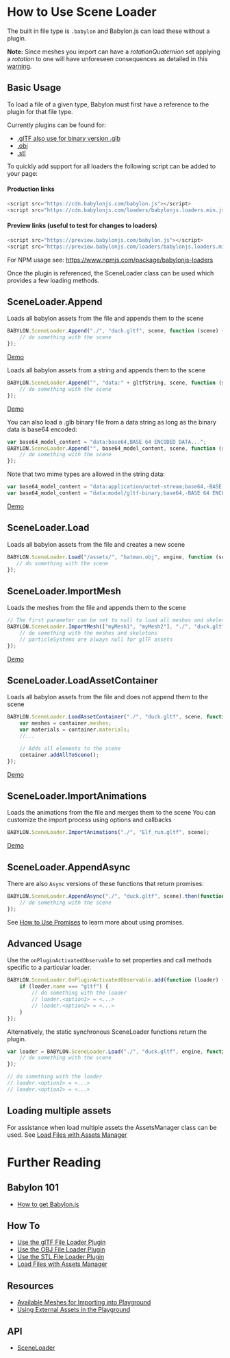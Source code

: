 # How to Use Scene Loader

The built in file type is `.babylon` and Babylon.js can load these without a plugin.

**Note:** Since meshes you import can have a _rotationQuaternion_ set applying a _rotation_ to one will have unforeseen consequences as detailed in this [warning](/resources/rotation_conventions#warning).

## Basic Usage

To load a file of a given type, Babylon must first have a reference to the plugin for that file type.

Currently plugins can be found for:
 - [.glTF also use for binary version .glb](/how_to/glTF)
 - [.obj](/how_to/OBJ)
 - [.stl](/how_to/STL)

To quickly add support for all loaders the following script can be added to your page:

#### Production links

```javascript
<script src="https://cdn.babylonjs.com/babylon.js"></script>
<script src="https://cdn.babylonjs.com/loaders/babylonjs.loaders.min.js"></script>
```

#### Preview links (useful to test for changes to loaders)

```javascript
<script src="https://preview.babylonjs.com/babylon.js"></script>
<script src="https://preview.babylonjs.com/loaders/babylonjs.loaders.min.js"></script>
```
For NPM usage see: https://www.npmjs.com/package/babylonjs-loaders

Once the plugin is referenced, the SceneLoader class can be used which provides a few loading methods.

## SceneLoader.Append

Loads all babylon assets from the file and appends them to the scene

```javascript
BABYLON.SceneLoader.Append("./", "duck.gltf", scene, function (scene) {
    // do something with the scene
});
```

[Demo](https://www.babylonjs-playground.com/#WGZLGJ)

Loads all babylon assets from a string and appends them to the scene

```javascript
BABYLON.SceneLoader.Append("", "data:" + gltfString, scene, function (scene) {
    // do something with the scene
});
```

[Demo](https://playground.babylonjs.com/#88CB6A#1)

You can also load a .glb binary file from a data string as long as the binary data is base64 encoded:

```javascript
var base64_model_content = "data:base64,BASE 64 ENCODED DATA...";
BABYLON.SceneLoader.Append("", base64_model_content, scene, function (scene) { 
    // do something with the scene
});
```

Note that two mime types are allowed in the string data:
```javascript
var base64_model_content = "data:application/octet-stream;base64,-BASE 64 ENCODED DATA-";
var base64_model_content = "data:model/gltf-binary;base64,-BASE 64 ENCODED DATA-";
```

[Demo](https://playground.babylonjs.com/#7F6S08#15)

## SceneLoader.Load

Loads all babylon assets from the file and creates a new scene

```javascript
BABYLON.SceneLoader.Load("/assets/", "batman.obj", engine, function (scene) { 
   // do something with the scene
});
```

## SceneLoader.ImportMesh

Loads the meshes from the file and appends them to the scene

```javascript
// The first parameter can be set to null to load all meshes and skeletons
BABYLON.SceneLoader.ImportMesh(["myMesh1", "myMesh2"], "./", "duck.gltf", scene, function (meshes, particleSystems, skeletons) {
    // do something with the meshes and skeletons
    // particleSystems are always null for glTF assets
});
```

[Demo](https://www.babylonjs-playground.com/#JUKXQD)

## SceneLoader.LoadAssetContainer

Loads all babylon assets from the file and does not append them to the scene

```javascript
BABYLON.SceneLoader.LoadAssetContainer("./", "duck.gltf", scene, function (container) {
    var meshes = container.meshes;
    var materials = container.materials;
    //...

    // Adds all elements to the scene
    container.addAllToScene();
});
```

[Demo](https://www.babylonjs-playground.com/#JA1ND3#48)

## SceneLoader.ImportAnimations

Loads the animations from the file and merges them to the scene
You can customize the import process using options and callbacks
```javascript
BABYLON.SceneLoader.ImportAnimations("./", "Elf_run.gltf", scene);
```
[Demo](https://www.babylonjs-playground.com/#UGD0Q0#62)

## SceneLoader.AppendAsync

There are also `Async` versions of these functions that return promises:

```javascript
BABYLON.SceneLoader.AppendAsync("./", "duck.gltf", scene).then(function (scene) {
    // do something with the scene
});
```

See [How to Use Promises](/how_to/Promises) to learn more about using promises.

## Advanced Usage

Use the `onPluginActivatedObservable` to set properties and call methods specific to a particular loader.

```javascript
BABYLON.SceneLoader.OnPluginActivatedObservable.add(function (loader) {
    if (loader.name === "gltf") {
        // do something with the loader
        // loader.<option1> = <...>
        // loader.<option2> = <...>
    }
});
```

Alternatively, the static synchronous SceneLoader functions return the plugin.

```javascript
var loader = BABYLON.SceneLoader.Load("./", "duck.gltf", engine, function (scene) {
    // do something with the scene
});

// do something with the loader
// loader.<option1> = <...>
// loader.<option2> = <...>
```

## Loading multiple assets

For assistance when load multiple assets the AssetsManager class can be used.
See [Load Files with Assets Manager](/how_to/how_to_use_AssetsManager)

# Further Reading

## Babylon 101

- [How to get Babylon.js](/babylon101/how_to_get)

## How To

- [Use the glTF File Loader Plugin](/how_to/gltf)
- [Use the OBJ File Loader Plugin](/how_to/obj)
- [Use the STL File Loader Plugin](/how_to/stl)
- [Load Files with Assets Manager](/how_to/how_to_use_AssetsManager)

## Resources

- [Available Meshes for Importing into Playground](/resources/meshes_to_load)
- [Using External Assets in the Playground](/resources/external_pg_assets)

## API

- [SceneLoader](/api/classes/babylon.sceneloader.html)